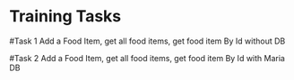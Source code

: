 # Training Tasks

#Task 1 
Add a Food Item, get all food items, get food item By Id without DB

#Task 2
Add a Food Item, get all food items, get food item By Id with Maria DB
